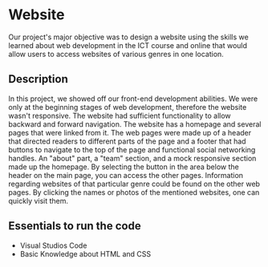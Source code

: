 # Website

Our project's major objective was to design a website using the skills we learned about web development in the ICT course and online that would allow users to access websites of various genres in one location.

## Description
In this project, we showed off our front-end development abilities. We were only at the beginning stages of web development, therefore the website wasn't responsive. The website had sufficient functionality to allow backward and forward navigation. The website has a homepage and several pages that were linked from it. The web pages were made up of a header that directed readers to different parts of the page and a footer that had buttons to navigate to the top of the page and functional social networking handles. An "about" part, a "team" section, and a mock responsive section made up the homepage. By selecting the button in the area below the header on the main page, you can access the other pages. Information regarding websites of that particular genre could be found on the other web pages. By clicking the names or photos of the mentioned websites, one can quickly visit them.

## Essentials to run the code
- Visual Studios Code
- Basic Knowledge about HTML and CSS
